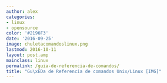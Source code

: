 ```yaml
---
author: alex
categories:
- linux
- opensource
color: '#2196F3'
date: '2016-09-25'
image: chuletacomandoslinux.png
lastmod: 2016-10-11
layout: post.amp
mainclass: linux
permalink: /guia-de-referencia-de-comandos/
title: "Gu\xEDa de Referencia de comandos Unix/Linux [IMG]"
---
```


<figure>
    <a href="/img/chuletacomandoslinux.png"><amp-img layout="responsive" width="1131" height="1600" src="/img/chuletacomandoslinux.png"></amp-img></a>
</figure>

<!--more--><!--ad-->